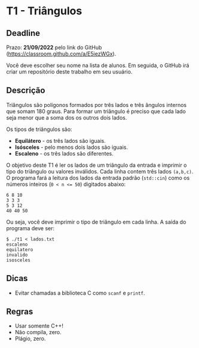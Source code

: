 
# T1 - Triângulos

## Deadline

Prazo: **21/09/2022** pelo link do GitHub (https://classroom.github.com/a/E5iezWGx).

Você deve escolher seu nome na lista de alunos. Em seguida, o GitHub irá criar um repositório deste trabalho em seu usuário.

## Descrição

Triângulos são polígonos formados por três lados e três ângulos internos que somam 180 graus. Para formar um triângulo é preciso que cada lado seja menor que a soma dos os outros dois lados.

Os tipos de triângulos são:
- **Equilátero** - os três lados são iguais.
- **Isósceles** - pelo menos dois lados são iguais.
- **Escaleno** - os três lados são diferentes.

O objetivo deste T1 é  ler os lados de um triângulo da entrada e imprimir o tipo do triângulo ou valores inválidos. 
Cada linha contem três lados `(a,b,c)`.
O programa fará a leitura dos lados da entrada padrão (`std::cin`) como os números inteiros (`0 < n <= 50`) digitados abaixo:
```
6 8 10
3 3 3
5 3 12
40 40 50
```

Ou seja, você deve imprimir o tipo de triângulo em cada linha.
A saída do programa deve ser:
```
$ ./t1 < lados.txt
escaleno
equilatero
invalido
isosceles
```

## Dicas

- Evitar chamadas a biblioteca C como `scanf` e `printf`.

## Regras

- Usar somente C++!
- Não compila, zero.
- Plágio, zero.


